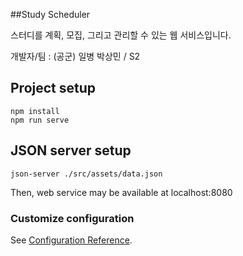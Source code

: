 ##Study Scheduler

스터디를 계획, 모집, 그리고 관리할 수 있는 웹 서비스입니다. 

개발자/팀 : (공군) 일병 박상민 / S2

## Project setup
```
npm install
npm run serve
```

## JSON server setup
```
json-server ./src/assets/data.json
```

Then, web service may be available at localhost:8080


### Customize configuration
See [Configuration Reference](https://cli.vuejs.org/config/).
